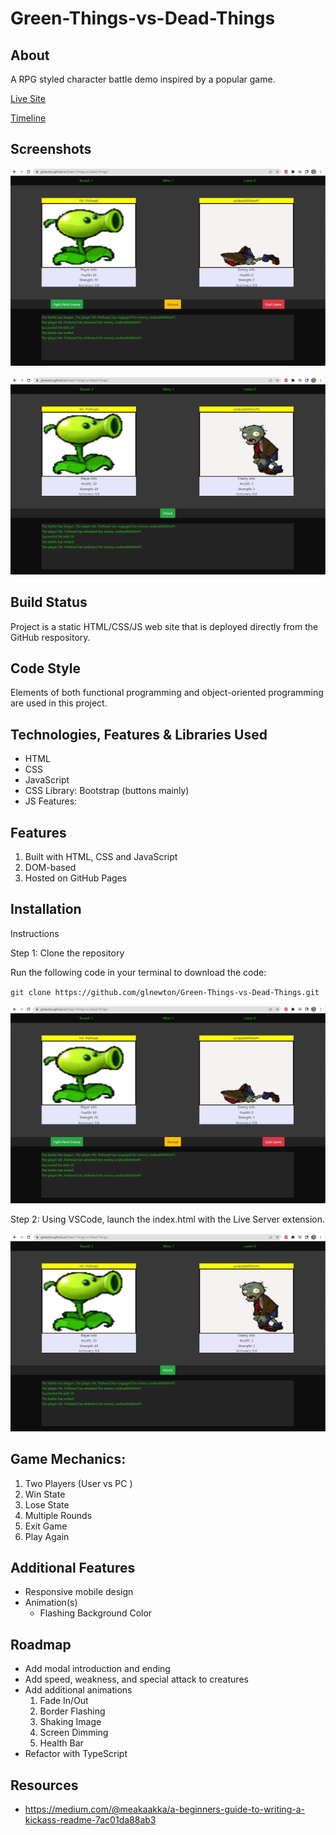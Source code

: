 # Green-Things-vs-Dead-Things

## About

A RPG styled character battle demo inspired by a popular game.

[Live Site](https://glnewton.github.io/Green-Things-vs-Dead-Things/)

[Timeline](ProjectBreakdown.md)

## Screenshots

![Gameplay Screenshot 1](./images/gamePlayScreenshot1.jpg)

![Gameplay Screenshot 2](./images/gamePlayScreenshot2.jpg)

## Build Status

Project is a static HTML/CSS/JS web site that is deployed directly from the GitHub respository.

## Code Style

Elements of both functional programming and object-oriented programming are used in this project.

## Technologies, Features & Libraries Used

- HTML
- CSS
- JavaScript
- CSS Library: Bootstrap (buttons mainly)
- JS Features: 

## Features

1. Built with HTML, CSS and JavaScript
2. DOM-based 
3. Hosted on GitHub Pages

## Installation

Instructions

Step 1: Clone the repository

Run the following code in your terminal to download the code:

`git clone https://github.com/glnewton/Green-Things-vs-Dead-Things.git`

![Installation Screenshot 1](./images/gamePlayScreenshot1.jpg)


Step 2: Using VSCode, launch the index.html with the Live Server extension.

![Installation Screenshot 2](./images/gamePlayScreenshot2.jpg)


## Game Mechanics:

1. Two Players (User vs PC )
2. Win State
3. Lose State
4. Multiple Rounds
5. Exit Game
6. Play Again

## Additional Features

- Responsive mobile design
- Animation(s)
    - Flashing Background Color

## Roadmap

- Add modal introduction and ending
- Add speed, weakness, and special attack to creatures
- Add additional animations
    1. Fade In/Out
    2. Border Flashing
    3. Shaking Image
    4. Screen Dimming
    5. Health Bar
- Refactor with TypeScript


## Resources

- https://medium.com/@meakaakka/a-beginners-guide-to-writing-a-kickass-readme-7ac01da88ab3